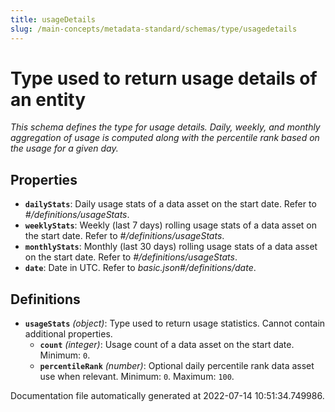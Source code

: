 ```yaml
---
title: usageDetails
slug: /main-concepts/metadata-standard/schemas/type/usagedetails
---
```


# Type used to return usage details of an entity

*This schema defines the type for usage details. Daily, weekly, and monthly aggregation of usage is computed along with the percentile rank based on the usage for a given day.*

## Properties

- **`dailyStats`**: Daily usage stats of a data asset on the start date. Refer to *#/definitions/usageStats*.
- **`weeklyStats`**: Weekly (last 7 days) rolling usage stats of a data asset on the start date. Refer to *#/definitions/usageStats*.
- **`monthlyStats`**: Monthly (last 30 days) rolling usage stats of a data asset on the start date. Refer to *#/definitions/usageStats*.
- **`date`**: Date in UTC. Refer to *basic.json#/definitions/date*.
## Definitions

- **`usageStats`** *(object)*: Type used to return usage statistics. Cannot contain additional properties.
  - **`count`** *(integer)*: Usage count of a data asset on the start date. Minimum: `0`.
  - **`percentileRank`** *(number)*: Optional daily percentile rank data asset use when relevant. Minimum: `0`. Maximum: `100`.


Documentation file automatically generated at 2022-07-14 10:51:34.749986.
